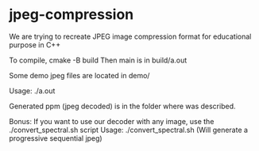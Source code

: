 # jpeg-compression
We are trying to recreate JPEG image compression format for educational purpose in C++

To compile, cmake -B build
Then main is in build/a.out

Some demo jpeg files are located in demo/

Usage: ./a.out <path>

Generated ppm (jpeg decoded) is in the folder where <path> was described.

Bonus:
If you want to use our decoder with any image, use the ./convert_spectral.sh script
Usage: ./convert_spectral.sh <path>
(Will generate a progressive sequential jpeg)

